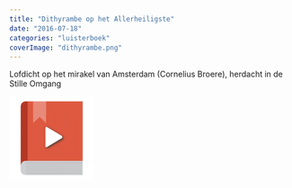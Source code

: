 ```yaml
---
title: "Dithyrambe op het Allerheiligste"
date: "2016-07-18"
categories: "luisterboek"
coverImage: "dithyrambe.png"
---
```


Lofdicht op het mirakel van Amsterdam (Cornelius Broere), herdacht in de Stille Omgang

<!--more-->

[![audiobook](images/audiobook-150x150.png)](https://storage.googleapis.com/geloven-leren/audiobooks/dithyrambe.mp3)

